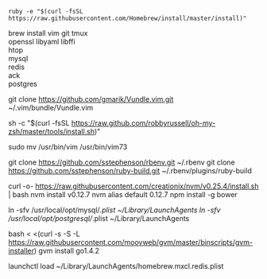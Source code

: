 ```
ruby -e "$(curl -fsSL https://raw.githubusercontent.com/Homebrew/install/master/install)"
````

brew install vim git tmux \
             openssl libyaml libffi \
             htop \
             mysql \
             redis \
             ack \
             postgres

git clone https://github.com/gmarik/Vundle.vim.git ~/.vim/bundle/Vundle.vim

sh -c "$(curl -fsSL https://raw.github.com/robbyrussell/oh-my-zsh/master/tools/install.sh)"

sudo mv /usr/bin/vim /usr/bin/vim73

git clone https://github.com/sstephenson/rbenv.git ~/.rbenv
git clone https://github.com/sstephenson/ruby-build.git ~/.rbenv/plugins/ruby-build

curl -o- https://raw.githubusercontent.com/creationix/nvm/v0.25.4/install.sh | bash
nvm install v0.12.7
nvm alias default 0.12.7
npm install -g bower

ln -sfv /usr/local/opt/mysql/*.plist ~/Library/LaunchAgents
ln -sfv /usr/local/opt/postgresql/*.plist ~/Library/LaunchAgents

bash < <(curl -s -S -L https://raw.githubusercontent.com/moovweb/gvm/master/binscripts/gvm-installer)
gvm install go1.4.2

launchctl load ~/Library/LaunchAgents/homebrew.mxcl.redis.plist
